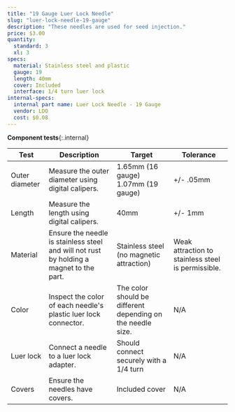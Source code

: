 ```yaml
---
title: "19 Gauge Luer Lock Needle"
slug: "luer-lock-needle-19-gauge"
description: "These needles are used for seed injection."
price: $3.00
quantity:
  standard: 3
  xl: 3
specs:
  material: Stainless steel and plastic
  gauge: 19
  length: 40mm
  cover: Included
  interface: 1/4 turn luer lock
internal-specs:
  internal part name: Luer Lock Needle - 19 Gauge
  vendor: LDO
  cost: $0.08
---
```


**Component tests**{:.internal}

|Test         |Description  |Target       |Tolerance    |
|-------------|-------------|-------------|-------------|
|Outer diameter|Measure the outer diameter using digital calipers.|1.65mm (16 gauge)<br>1.07mm (19 gauge)|+/- .05mm
|Length       |Measure the length using digital calipers.|40mm|+/- 1mm
|Material     |Ensure the needle is stainless steel and will not rust by holding a magnet to the part.|Stainless steel (no magnetic attraction)|Weak attraction to stainless steel is permissible.
|Color        |Inspect the color of each needle's plastic luer lock connector.|The color should be different depending on the needle size.|N/A
|Luer lock    |Connect a needle to a luer lock adapter.|Should connect securely with a 1/4 turn|N/A
|Covers       |Ensure the needles have covers.|Included cover|N/A
